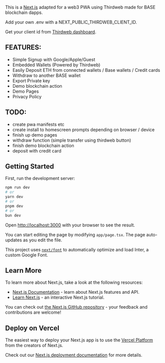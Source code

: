 This is a [Next.js](https://nextjs.org/) adapted for a web3 PWA using Thirdweb made for BASE blockchain dapps.

Add your own .env with a NEXT_PUBLIC_THIRDWEB_CLIENT_ID.

Get your client id from [Thirdweb dashboard](https://thirdweb.com/dashboard/settings).

## FEATURES:

- Simple Signup with Google/Apple/Guest
- Embedded Wallets (Powered by Thirdweb)
- Easily Deposit ETH from connected wallets / Base wallets / Credit cards
- Withdraw to another BASE wallet
- Export Private key
- Demo blockchain action
- Demo Pages
- Privacy Policy

## TODO:

- create pwa manifests etc
- create install to homescreen prompts depending on browser / device
- finish up demo pages
- withdraw function (simple transfer using thirdweb button)
- finish demo blockchain action
- deposit with credit card

## Getting Started

First, run the development server:

```bash
npm run dev
# or
yarn dev
# or
pnpm dev
# or
bun dev
```

Open [http://localhost:3000](http://localhost:3000) with your browser to see the result.

You can start editing the page by modifying `app/page.tsx`. The page auto-updates as you edit the file.

This project uses [`next/font`](https://nextjs.org/docs/basic-features/font-optimization) to automatically optimize and load Inter, a custom Google Font.

## Learn More

To learn more about Next.js, take a look at the following resources:

- [Next.js Documentation](https://nextjs.org/docs) - learn about Next.js features and API.
- [Learn Next.js](https://nextjs.org/learn) - an interactive Next.js tutorial.

You can check out [the Next.js GitHub repository](https://github.com/vercel/next.js/) - your feedback and contributions are welcome!

## Deploy on Vercel

The easiest way to deploy your Next.js app is to use the [Vercel Platform](https://vercel.com/new?utm_medium=default-template&filter=next.js&utm_source=create-next-app&utm_campaign=create-next-app-readme) from the creators of Next.js.

Check out our [Next.js deployment documentation](https://nextjs.org/docs/deployment) for more details.
